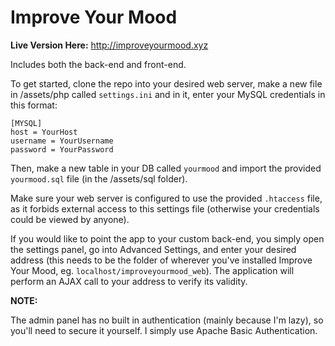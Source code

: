 # Improve Your Mood

**Live Version Here:** http://improveyourmood.xyz

Includes both the back-end and front-end.

To get started, clone the repo into your desired web server, make a new file in /assets/php called `settings.ini` and in it, enter your MySQL credentials in this format:

```
[MYSQL]
host = YourHost
username = YourUsername
password = YourPassword
```

Then, make a new table in your DB called `yourmood` and import the provided `yourmood.sql` file (in the /assets/sql folder).

Make sure your web server is configured to use the provided `.htaccess` file, as it forbids external access to this settings file (otherwise your credentials could be viewed by anyone).

If you would like to point the app to your custom back-end, you simply open the settings panel, go into Advanced Settings, and enter your desired address (this needs to be the folder of wherever you've installed Improve Your Mood, eg. `localhost/improveyourmood_web`). The application will perform an AJAX call to your address to verify its validity.

**NOTE:**

The admin panel has no built in authentication (mainly because I'm lazy), so you'll need to secure it yourself. I simply use Apache Basic Authentication.
